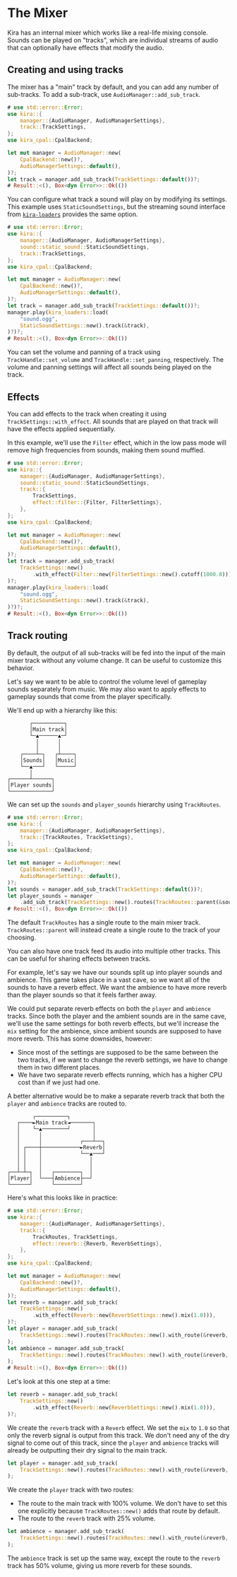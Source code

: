 # The Mixer

Kira has an internal mixer which works like a real-life mixing console. Sounds
can be played on "tracks", which are individual streams of audio that can
optionally have effects that modify the audio.

## Creating and using tracks

The mixer has a "main" track by default, and you can add any number of
sub-tracks. To add a sub-track, use `AudioManager::add_sub_track`.

```rust ,no_run
# use std::error::Error;
use kira::{
    manager::{AudioManager, AudioManagerSettings},
    track::TrackSettings,
};
use kira_cpal::CpalBackend;

let mut manager = AudioManager::new(
	CpalBackend::new()?,
	AudioManagerSettings::default(),
)?;
let track = manager.add_sub_track(TrackSettings::default())?;
# Result::<(), Box<dyn Error>>::Ok(())
```

You can configure what track a sound will play on by modifying its settings.
This example uses `StaticSoundSettings`, but the streaming sound interface from
[`kira-loaders`](https://crates.io/crates/kira-loaders) provides the same
option.

```rust ,no_run
# use std::error::Error;
use kira::{
	manager::{AudioManager, AudioManagerSettings},
    sound::static_sound::StaticSoundSettings,
	track::TrackSettings,
};
use kira_cpal::CpalBackend;

let mut manager = AudioManager::new(
	CpalBackend::new()?,
	AudioManagerSettings::default(),
)?;
let track = manager.add_sub_track(TrackSettings::default())?;
manager.play(kira_loaders::load(
    "sound.ogg",
    StaticSoundSettings::new().track(&track),
)?)?;
# Result::<(), Box<dyn Error>>::Ok(())
```

You can set the volume and panning of a track using `TrackHandle::set_volume`
and `TrackHandle::set_panning`, respectively. The volume and panning settings
will affect all sounds being played on the track.

## Effects

You can add effects to the track when creating it using
`TrackSettings::with_effect`. All sounds that are played on that track will have
the effects applied sequentially.

In this example, we'll use the `Filter` effect, which in the low pass mode will
remove high frequencies from sounds, making them sound muffled.

```rust ,no_run
# use std::error::Error;
use kira::{
	manager::{AudioManager, AudioManagerSettings},
    sound::static_sound::StaticSoundSettings,
	track::{
        TrackSettings,
        effect::filter::{Filter, FilterSettings},
    },
};
use kira_cpal::CpalBackend;

let mut manager = AudioManager::new(
	CpalBackend::new()?,
	AudioManagerSettings::default(),
)?;
let track = manager.add_sub_track(
    TrackSettings::new()
        .with_effect(Filter::new(FilterSettings::new().cutoff(1000.0))),
)?;
manager.play(kira_loaders::load(
    "sound.ogg",
    StaticSoundSettings::new().track(&track),
)?)?;
# Result::<(), Box<dyn Error>>::Ok(())
```

## Track routing

By default, the output of all sub-tracks will be fed into the input of the main
mixer track without any volume change. It can be useful to customize this
behavior.

Let's say we want to be able to control the volume level of gameplay sounds
separately from music. We may also want to apply effects to gameplay sounds that
come from the player specifically.

We'll end up with a hierarchy like this:

```text
       ┌──────────┐
       │Main track│
       └─▲──────▲─┘
         │      │
         │      │
    ┌────┴─┐   ┌┴────┐
    │Sounds│   │Music│
    └──▲───┘   └─────┘
       │
┌──────┴──────┐
│Player sounds│
└─────────────┘
```

We can set up the `sounds` and `player_sounds` hierarchy using `TrackRoutes`.

```rust ,no_run
# use std::error::Error;
use kira::{
	manager::{AudioManager, AudioManagerSettings},
	track::{TrackRoutes, TrackSettings},
};
use kira_cpal::CpalBackend;

let mut manager = AudioManager::new(
	CpalBackend::new()?,
	AudioManagerSettings::default(),
)?;
let sounds = manager.add_sub_track(TrackSettings::default())?;
let player_sounds = manager
    .add_sub_track(TrackSettings::new().routes(TrackRoutes::parent(&sounds)))?;
# Result::<(), Box<dyn Error>>::Ok(())
```

The default `TrackRoutes` has a single route to the main mixer track.
`TrackRoutes::parent` will instead create a single route to the track of your
choosing.

You can also have one track feed its audio into multiple other tracks. This can
be useful for sharing effects between tracks.

For example, let's say we have our sounds split up into player sounds and
ambience. This game takes place in a vast cave, so we want all of the sounds to
have a reverb effect. We want the ambience to have more reverb than the player
sounds so that it feels farther away.

We could put separate reverb effects on both the `player` and `ambience` tracks.
Since both the player and the ambient sounds are in the same cave, we'll use the
same settings for both reverb effects, but we'll increase the `mix` setting for
the ambience, since ambient sounds are supposed to have more reverb. This has
some downsides, however:

- Since most of the settings are supposed to be the same between the two tracks,
  if we want to change the reverb settings, we have to change them in two
  different places.
- We have two separate reverb effects running, which has a higher CPU cost than
  if we just had one.

A better alternative would be to make a separate reverb track that both the
`player` and `ambience` tracks are routed to.

```text
        ┌──────────┐
   ┌────►Main track◄───────┐
   │    └─▲────────┘       │
   │      │                │
   │      │            ┌───┴──┐
   │ ┌────┼────────────►Reverb│
   │ │    │            └──▲───┘
   │ │    │               │
   │ │    │               │
┌──┴─┴─┐  │   ┌────────┐  │
│Player│  └───┤Ambience├──┘
└──────┘      └────────┘
```

Here's what this looks like in practice:

```rust ,no_run
# use std::error::Error;
use kira::{
	manager::{AudioManager, AudioManagerSettings},
	track::{
        TrackRoutes, TrackSettings,
        effect::reverb::{Reverb, ReverbSettings},
    },
};
use kira_cpal::CpalBackend;

let mut manager = AudioManager::new(
	CpalBackend::new()?,
	AudioManagerSettings::default(),
)?;
let reverb = manager.add_sub_track(
    TrackSettings::new()
        .with_effect(Reverb::new(ReverbSettings::new().mix(1.0))),
)?;
let player = manager.add_sub_track(
    TrackSettings::new().routes(TrackRoutes::new().with_route(&reverb, 0.25)),
);
let ambience = manager.add_sub_track(
    TrackSettings::new().routes(TrackRoutes::new().with_route(&reverb, 0.5)),
);
# Result::<(), Box<dyn Error>>::Ok(())
```

Let's look at this one step at a time:

```rust ,ignore
let reverb = manager.add_sub_track(
    TrackSettings::new()
        .with_effect(Reverb::new(ReverbSettings::new().mix(1.0))),
)?;
```

We create the `reverb` track with a `Reverb` effect. We set the `mix` to `1.0`
so that only the reverb signal is output from this track. We don't need any of
the dry signal to come out of this track, since the `player` and `ambience`
tracks will already be outputting their dry signal to the main track.

```rust ,ignore
let player = manager.add_sub_track(
    TrackSettings::new().routes(TrackRoutes::new().with_route(&reverb, 0.25)),
);
```

We create the `player` track with two routes:

- The route to the main track with 100% volume. We don't have to set this one
  explicitly because `TrackRoutes::new()` adds that route by default.
- The route to the `reverb` track with 25% volume.

```rust ,ignore
let ambience = manager.add_sub_track(
    TrackSettings::new().routes(TrackRoutes::new().with_route(&reverb, 0.5)),
);
```

The `ambience` track is set up the same way, except the route to the `reverb`
track has 50% volume, giving us more reverb for these sounds.
